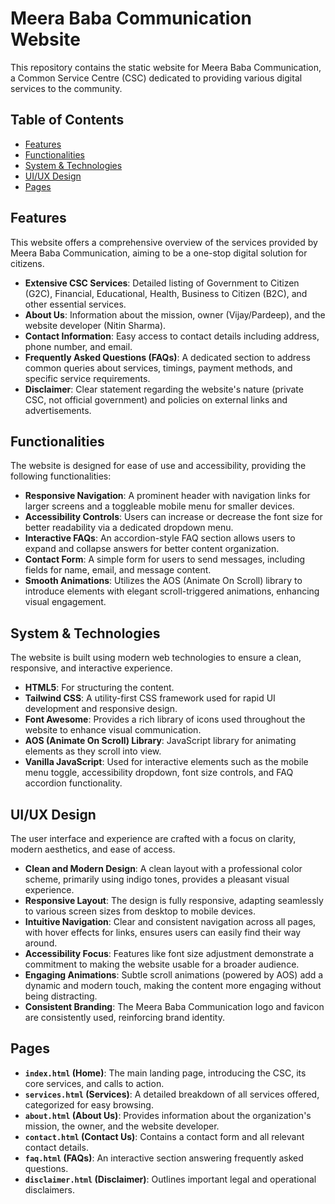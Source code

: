 # Meera Baba Communication Website

This repository contains the static website for Meera Baba Communication, a Common Service Centre (CSC) dedicated to providing various digital services to the community.

## Table of Contents
- [Features](#features)
- [Functionalities](#functionalities)
- [System & Technologies](#system--technologies)
- [UI/UX Design](#uiux-design)
- [Pages](#pages)

## Features

This website offers a comprehensive overview of the services provided by Meera Baba Communication, aiming to be a one-stop digital solution for citizens.

- **Extensive CSC Services**: Detailed listing of Government to Citizen (G2C), Financial, Educational, Health, Business to Citizen (B2C), and other essential services.
- **About Us**: Information about the mission, owner (Vijay/Pardeep), and the website developer (Nitin Sharma).
- **Contact Information**: Easy access to contact details including address, phone number, and email.
- **Frequently Asked Questions (FAQs)**: A dedicated section to address common queries about services, timings, payment methods, and specific service requirements.
- **Disclaimer**: Clear statement regarding the website's nature (private CSC, not official government) and policies on external links and advertisements.

## Functionalities

The website is designed for ease of use and accessibility, providing the following functionalities:

- **Responsive Navigation**: A prominent header with navigation links for larger screens and a toggleable mobile menu for smaller devices.
- **Accessibility Controls**: Users can increase or decrease the font size for better readability via a dedicated dropdown menu.
- **Interactive FAQs**: An accordion-style FAQ section allows users to expand and collapse answers for better content organization.
- **Contact Form**: A simple form for users to send messages, including fields for name, email, and message content.
- **Smooth Animations**: Utilizes the AOS (Animate On Scroll) library to introduce elements with elegant scroll-triggered animations, enhancing visual engagement.

## System & Technologies

The website is built using modern web technologies to ensure a clean, responsive, and interactive experience.

-   **HTML5**: For structuring the content.
-   **Tailwind CSS**: A utility-first CSS framework used for rapid UI development and responsive design.
-   **Font Awesome**: Provides a rich library of icons used throughout the website to enhance visual communication.
-   **AOS (Animate On Scroll) Library**: JavaScript library for animating elements as they scroll into view.
-   **Vanilla JavaScript**: Used for interactive elements such as the mobile menu toggle, accessibility dropdown, font size controls, and FAQ accordion functionality.

## UI/UX Design

The user interface and experience are crafted with a focus on clarity, modern aesthetics, and ease of access.

-   **Clean and Modern Design**: A clean layout with a professional color scheme, primarily using indigo tones, provides a pleasant visual experience.
-   **Responsive Layout**: The design is fully responsive, adapting seamlessly to various screen sizes from desktop to mobile devices.
-   **Intuitive Navigation**: Clear and consistent navigation across all pages, with hover effects for links, ensures users can easily find their way around.
-   **Accessibility Focus**: Features like font size adjustment demonstrate a commitment to making the website usable for a broader audience.
-   **Engaging Animations**: Subtle scroll animations (powered by AOS) add a dynamic and modern touch, making the content more engaging without being distracting.
-   **Consistent Branding**: The Meera Baba Communication logo and favicon are consistently used, reinforcing brand identity.

## Pages

-   **`index.html` (Home)**: The main landing page, introducing the CSC, its core services, and calls to action.
-   **`services.html` (Services)**: A detailed breakdown of all services offered, categorized for easy browsing.
-   **`about.html` (About Us)**: Provides information about the organization's mission, the owner, and the website developer.
-   **`contact.html` (Contact Us)**: Contains a contact form and all relevant contact details.
-   **`faq.html` (FAQs)**: An interactive section answering frequently asked questions.
-   **`disclaimer.html` (Disclaimer)**: Outlines important legal and operational disclaimers. 
